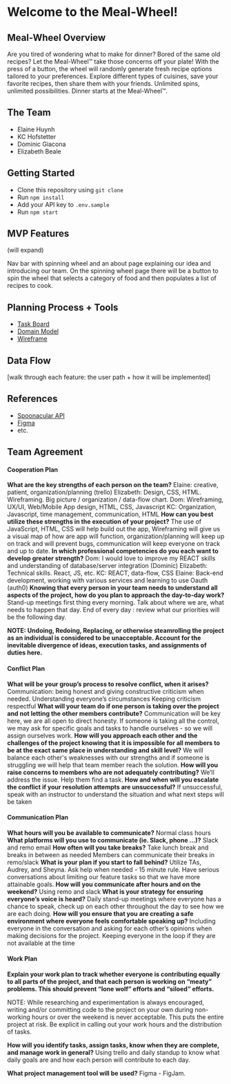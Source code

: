 # Welcome to the Meal-Wheel!

## Meal-Wheel Overview

Are you tired of wondering what to make for dinner? Bored of the same old recipes? Let the Meal-Wheel™ take those concerns off your plate! With the press of a button, the wheel will randomly generate fresh recipe options tailored to your preferences. Explore different types of cuisines, save your favorite recipes, then share them with your friends. Unlimited spins, unlimited possibilities. Dinner starts at the Meal-Wheel™.

## The Team

- Elaine Huynh
- KC Hofstetter
- Dominic Giacona
- Elizabeth Beale

## Getting Started

- Clone this repository using `git clone`
- Run `npm install`
- Add your API key to `.env.sample`
- Run `npm start`

## MVP Features

(will expand)

Nav bar with spinning wheel and an about page explaining our idea and introducing our team. On the spinning wheel page there will be a button to spin the wheel that selects a category of food and then populates a list of recipes to cook.

## Planning Process + Tools

- [Task Board](https://www.figma.com/file/pEkToYnDUGIEcniFiL54P7/301-Project?node-id=0%3A1)
- [Domain Model](linked)
- [Wireframe](https://www.figma.com/file/Yena0C47DjM6qkXmdhbyTk/Meal-Wheel-Wireframe?node-id=475%3A145)

## Data Flow

[walk through each feature: the user path + how it will be implemented]

## References

- [Spoonacular API](https://spoonacular.com/food-api)
- [Figma](Figma.com)
- etc.

## Team Agreement
#### Cooperation Plan

**What are the key strengths of each person on the team?**
Elaine: creative, patient, organization/planning (trello)
Elizabeth: Design, CSS, HTML. Wireframing. Big picture / organization / data-flow chart.
Dom: Wireframing, UX/UI, Web/Mobile App design, HTML, CSS, Javascript
KC: Organization, Javascript, time management, communication, HTML
**How can you best utilize these strengths in the execution of your project?**
The use of JavaScript, HTML, CSS will help build out the app, Wireframing will give us a visual map of how are app will function, organization/planning will keep up on track and will prevent bugs, communication will keep everyone on track and up to date.
**In which professional competencies do you each want to develop greater strength?**
Dom: I would love to improve my REACT skills and understanding of database/server integration (Dominic)
Elizabeth: Technical skills. React, JS, etc.
KC: REACT, data-flow, CSS
Elaine: Back-end development, working with various services and learning to use Oauth (auth0) 
**Knowing that every person in your team needs to understand all aspects of the project, how do you plan to approach the day-to-day work?**
 Stand-up meetings first thing every morning. Talk about where we are, what needs to happen that day. 
End of every day : review what our priorities will be the  following day.

**NOTE: Undoing, Redoing, Replacing, or otherwise steamrolling the project as an individual is considered to be unacceptable. Account for the inevitable divergence of ideas, execution tasks, and assignments of duties here.**
#### Conflict Plan

**What will be your group’s process to resolve conflict, when it arises?**
Communication: being honest and giving constructive criticism when needed. 
Understanding everyone’s circumstances 
Keeping criticism respectful
**What will your team do if one person is taking over the project and not letting the other members contribute?**
Communication will be key here, we are all open to direct honesty. If someone is taking all the control, we may ask for specific goals and tasks to handle ourselves - so we will assign ourselves work.
**How will you approach each other and the challenges of the project knowing that it is impossible for all members to be at the exact same place in understanding and skill level?**
We will balance each other's weaknesses with our strengths and if someone is struggling we will help that team member reach the solution.
**How will you raise concerns to members who are not adequately contributing?**
We’ll address the issue. Help them find a task.
**How and when will you escalate the conflict if your resolution attempts are unsuccessful?**
If unsuccessful, speak with an instructor to understand the situation and what next steps will be taken
#### Communication Plan

**What hours will you be available to communicate?**
Normal class hours 
**What platforms will you use to communicate (ie. Slack, phone …)?**
Slack and remo
email
**How often will you take breaks?**
Take lunch break and breaks in between as needed
Members can communicate their breaks in remo/slack
**What is your plan if you start to fall behind?**
Utilize TAs, Audrey, and Sheyna. Ask help when needed - 15 minute rule. Have serious conversations about limiting our feature tasks so that we have more attainable goals.
**How will you communicate after hours and on the weekend?**
Using remo and slack
**What is your strategy for ensuring everyone’s voice is heard?**
Daily stand-up meetings where everyone has a chance to speak, check up on each other throughout the day to see how we are each doing.
**How will you ensure that you are creating a safe environment where everyone feels comfortable speaking up?**
Including everyone in the conversation and asking for each other’s opinions when making decisions for the project. Keeping everyone in the loop if they are not available at the time 
#### Work Plan
**Explain your work plan to track whether everyone is contributing equally to all parts of the project, and that each person is working on “meaty” problems. This should prevent “lone wolf” efforts and “siloed” efforts.**


NOTE: While researching and experimentation is always encouraged, writing and/or committing code to the project on your own during non-working hours or over the weekend is never acceptable. This puts the entire project at risk. Be explicit in calling out your work hours and the distribution of tasks.

**How will you identify tasks, assign tasks, know when they are complete, and manage work in general?**
Using trello and daily standup to know what daily goals are and how each person will contribute to each day.


**What project management tool will be used?**
Figma - FigJam.